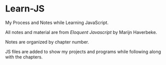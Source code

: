 # Learn-JS
My Process and Notes while Learning JavaScript.

All notes and material are from *Eloquent Javascript* by Marijn Haverbeke. 

Notes are organized by chapter number. 

JS files are added to show my projects and programs while following along with the chapters.